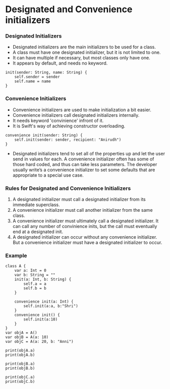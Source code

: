 # Designated and Convenience initializers

### Designated Initializers

- Designated initializers are the main initializers to be used for a class.
- A class must have one designated initializer, but it is not limited to one.
- It can have multiple if necessary, but most classes only have one.
- It appears by default, and needs no keyword.

```
init(sender: String, name: String) {
    self.sender = sender
    self.name = name
}
```

### Convenience Initializers

- Convenience initializers are used to make initialization a bit easier.
- Convenience initializers call designated initializers internally.
- It needs keyword 'convinience' infront of it.
- It is Swift's way of achieving constructor overloading.

```
convenience init(sender: String) {
    self.init(sender: sender, recipient: "Anirudh")
}
```

- Designated initializers tend to set all of the properties up and let the user send in values for each. A convenience initializer often has some of those hard coded, and thus can take less parameters. The developer usually write’s a convenience initializer to set some defaults that are appropriate to a special use case.

### Rules for Designated and Convenience Initializers

1. A designated initializer must call a designated initializer from its immediate superclass.
2. A convenience initializer must call another initializer from the same class.
3. A convenience initializer must ultimately call a designated initializer. It can call any number of convinience inits, but the call must eventually end at a designated init.
4. A designated initializer can occur without any convenience initializer. But a convenience initializer must have a designated initializer to occur.


### Example

```
class A {
    var a: Int = 0
    var b: String = ""
    init(a: Int, b: String) {
        self.a = a
        self.b = b
    }
    
    convenience init(a: Int) {
        self.init(a:a, b:"Shri")
    }
    convenience init() {
        self.init(a:10)
    }
}
var objA = A()
var objB = A(a: 10)
var objC = A(a: 20, b: "Anni")

print(objA.a)
print(objA.b)

print(objB.a)
print(objB.b)

print(objC.a)
print(objC.b)
```